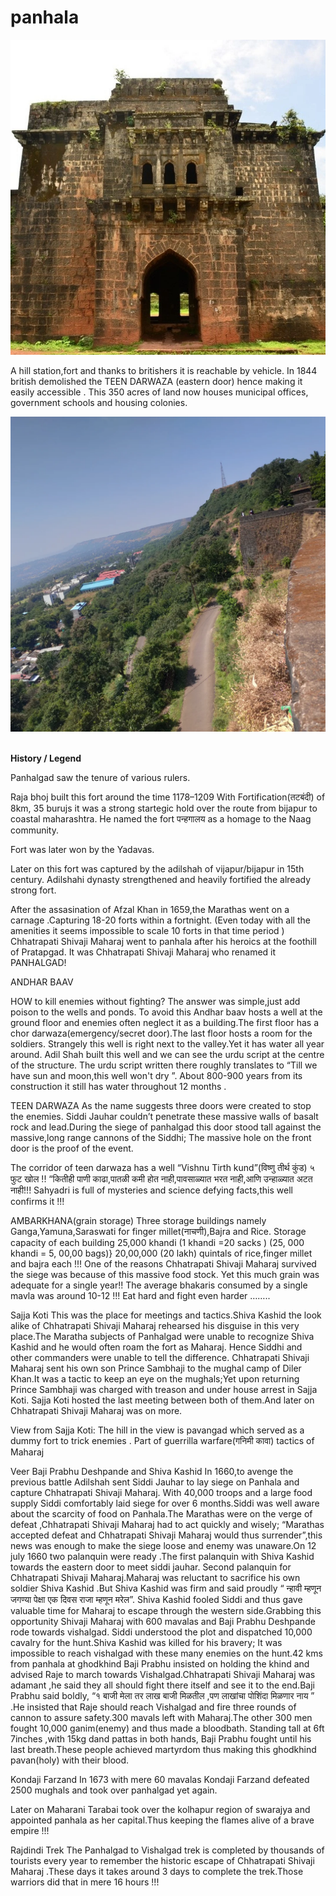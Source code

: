 # panhala




![](images/ambarkhana.jpg)

	

A hill station,fort and thanks to britishers it is reachable by vehicle.
In 1844 british demolished the TEEN DARWAZA (eastern door) hence making it easily accessible .
This 350 acres of land now houses municipal offices, government schools and housing colonies.

![](images/buruj.jpg)

**<br>History / Legend<br>**

Panhalgad saw the tenure of various rulers.


Raja bhoj built this fort around the time 1178–1209 
With  Fortification(तटबंदी) of 8km, 35 burujs it was a strong startegic hold over the route from bijapur to coastal maharashtra. 
He named the fort पन्हगालय as a homage to the Naag community.  

Fort was later won by the Yadavas.

Later on this fort was captured by the adilshah of vijapur/bijapur in 15th century.  Adilshahi dynasty strengthened and heavily fortified the already strong fort.

After the assasination of Afzal Khan in 1659,the Marathas went on a carnage .Capturing 18-20 forts within a fortnight.
(Even today with all the amenities it seems impossible to scale 10 forts in that time period )
Chhatrapati Shivaji Maharaj went to panhala after his heroics at the foothill of Pratapgad.
It was Chhatrapati Shivaji Maharaj who renamed it PANHALGAD!


ANDHAR BAAV 

HOW to kill enemies without fighting?
The answer was simple,just add poison to the wells and ponds. To avoid this Andhar baav hosts a well at the ground floor and enemies often neglect it as a building.The first floor has a chor darwaza(emergency/secret door).The last floor hosts a room for the soldiers.
Strangely this well is right next to the valley.Yet it has water all year around.
Adil Shah built this well and we can see the urdu script at the centre of the structure.
The urdu script written there roughly translates to “Till we have sun and moon,this well won't dry ”. About 800-900 years from its construction it still has water throughout 12 months .

TEEN DARWAZA
	As the name suggests three doors were created to stop the enemies. Siddi Jauhar couldn’t penetrate these massive walls of basalt rock and lead.During the siege of panhalgad this door stood tall against the massive,long range cannons of the Siddhi; The massive hole on the front door is the proof of the event.



The corridor of teen darwaza has a well “Vishnu Tirth  kund”(विष्णु तीर्थ कुंड)
५ फुट खोल !!
“कितीही पाणी काढा,पातळी कमी होत नाही,पावसाळ्यात भरत नाही,आणि उन्हाळ्यात अटत नाही!!!
Sahyadri is full of mysteries and science defying facts,this well confirms it !!!   



AMBARKHANA(grain storage)
Three storage buildings namely Ganga,Yamuna,Saraswati for finger millet(नाचणी),Bajra and Rice. 
Storage capacity of each building 
25,000 khandi 
(1 khandi =20 sacks ) 
(25, 000 khandi = 5, 00,00 bags)}
20,00,000 (20 lakh) quintals of rice,finger millet and bajra each !!!
One of the reasons Chhatrapati Shivaji Maharaj survived the siege was because of  this massive food stock.
Yet this much grain was adequate for a single year!!
The average bhakaris consumed by a single mavla was around 10-12 !!!
Eat hard and fight even harder ……..



Sajja Koti
This was the place for meetings and tactics.Shiva Kashid the look alike of Chhatrapati Shivaji Maharaj rehearsed his disguise in this very place.The Maratha subjects of Panhalgad were unable to recognize Shiva Kashid and he would often roam the fort as Maharaj. Hence Siddhi and other commanders were unable to tell the difference.
Chhatrapati Shivaji Maharaj sent his own son Prince Sambhaji to the  mughal camp of Diler Khan.It was a tactic to keep an eye on the mughals;Yet upon returning Prince Sambhaji was charged with treason and under house arrest in Sajja Koti. Sajja Koti hosted the last meeting between both of them.And later on Chhatrapati Shivaji Maharaj was on more.

View from Sajja Koti:
	The hill in the view is pavangad which served as a dummy fort to trick enemies . Part of guerrilla warfare(गनिमी कावा) tactics of Maharaj

Veer  Baji Prabhu Deshpande and Shiva Kashid 
	In 1660,to avenge the previous battle Adilshah sent Siddi Jauhar to lay siege on Panhala and capture Chhatrapati Shivaji Maharaj. With 40,000 troops and a large food supply Siddi comfortably laid siege for over 6 months.Siddi was well aware about the scarcity of food on Panhala.The Marathas were on the verge of defeat ,Chhatrapati Shivaji Maharaj had to act quickly and wisely; “Marathas accepted defeat and Chhatrapati Shivaji Maharaj would thus surrender”,this news was enough to make the siege loose and enemy was unaware.On 12 july 1660 two palanquin were ready .The first  palanquin with Shiva Kashid towards the eastern door to meet siddi jauhar. Second  palanquin for Chhatrapati Shivaji Maharaj.Maharaj was reluctant to sacrifice his own soldier Shiva Kashid .But Shiva Kashid was firm and said proudly 
“ न्हावी म्हणून जगण्या पेक्षा एक दिवस राजा म्हणून मरेल”.
	Shiva Kashid fooled Siddi and thus gave valuable time for Maharaj to escape through the western side.Grabbing this opportunity Shivaji Maharaj with 600 mavalas and Baji Prabhu Deshpande rode towards vishalgad.
Siddi understood the plot and dispatched 10,000 cavalry for the hunt.Shiva Kashid was killed for his bravery; 
	It was impossible to reach vishalgad with these many enemies on the hunt.42 kms from panhala at ghodkhind Baji Prabhu insisted on holding the khind and advised Raje to march towards Vishalgad.Chhatrapati Shivaji Maharaj was adamant ,he said they all should fight there itself and see it to the end.Baji Prabhu said boldly,
“१ बाजी मेला तर लाख बाजी मिळतील ,पण लाखांचा पोशिंदा मिळणार नाय ” .He insisted that Raje should reach Vishalgad and fire three rounds of cannon to assure safety.300 mavals left with Maharaj.The other 300 men fought 10,000 ganim(enemy) and thus made a bloodbath.
Standing tall at 6ft 7inches ,with 15kg  dand pattas in both hands, Baji Prabhu fought until his last breath.These people achieved martyrdom thus making this ghodkhind pavan(holy) with their blood.
	


Kondaji Farzand
In 1673 with mere 60 mavalas  Kondaji Farzand defeated 2500 mughals and took over panhalgad yet again.


Later on Maharani Tarabai took over the kolhapur region of swarajya and appointed panhala as her capital.Thus keeping the flames alive of a brave empire  !!!



Rajdindi Trek 
The Panhalgad to Vishalgad trek is completed by thousands of tourists every year to remember the historic escape of Chhatrapati Shivaji Maharaj .These days it takes around 3 days to complete the trek.Those warriors did that in mere 16 hours !!!
